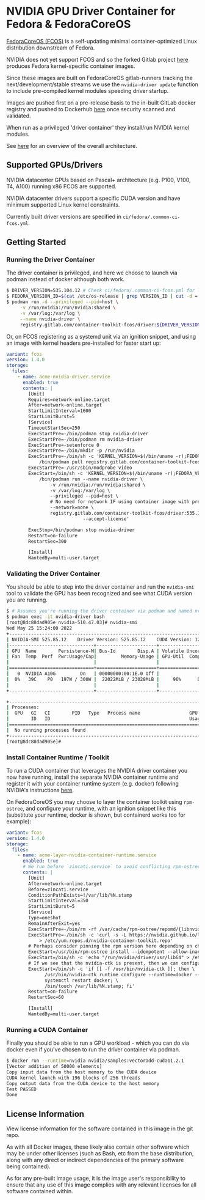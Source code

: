 # NVIDIA GPU Driver Container for Fedora & FedoraCoreOS

[FedoraCoreOS (FCOS)](https://getfedora.org/en/coreos?stream=stable) is a self-updating minimal container-optimized Linux distribution downstream of Fedora.

NVIDIA does not yet support FCOS and so the forked Gitlab project [here](https://gitlab.com/container-toolkit-fcos/driver.git) produces Fedora kernel-specific container images.

Since these images are built on FedoraCoreOS gitlab-runners tracking the next/development/stable streams we use the `nvidia-driver update` function to include pre-compiled kernel modules speeding driver startup.

Images are pushed first on a pre-release basis to the in-built GitLab docker registry and pushed to Dockerhub [here](https://hub.docker.com/repository/docker/fifofonix/driver) once security scanned and validated.

When run as a privileged 'driver container' they install/run NVIDIA kernel modules.

See [here](https://github.com/NVIDIA/nvidia-docker/wiki/) for an overview of the overall architecture.

## Supported GPUs/Drivers

NVIDIA datacenter GPUs based on Pascal+ architecture (e.g. P100, V100, T4, A100) running x86 FCOS are supported.

NVIDIA datacenter drivers support a specific CUDA version and have minimum supported Linux kernel constraints.

Currently built driver versions are specified in `ci/fedora/.common-ci-fcos.yml`.

## Getting Started

### Running the Driver Container

The driver container is privileged, and here we choose to launch via podman instead of docker although both work.

```bash
$ DRIVER_VERSION=535.104.12 # Check ci/fedora/.common-ci-fcos.yml for latest
$ FEDORA_VERSION_ID=$(cat /etc/os-release | grep VERSION_ID | cut -d = -f2)
$ podman run -d --privileged --pid=host \
     -v /run/nvidia:/run/nvidia:shared \
     -v /var/log:/var/log \
     --name nvidia-driver \
     registry.gitlab.com/container-toolkit-fcos/driver:${DRIVER_VERSION}-fedora$$FEDORA_VERSION_ID
```

Or, on FCOS registering as a systemd unit via an ignition snippet, and using an image with kernel headers pre-installed for faster start up:

```yaml
variant: fcos
version: 1.4.0
storage:
  files:
    - name: acme-nvidia-driver.service
      enabled: true
      contents: |
        [Unit]
        Requires=network-online.target
        After=network-online.target
        StartLimitInterval=1600
        StartLimitBurst=5
        [Service]
        TimeoutStartSec=250
        ExecStartPre=-/bin/podman stop nvidia-driver
        ExecStartPre=-/bin/podman rm nvidia-driver
        ExecStartPre=-setenforce 0
        ExecStartPre=-/bin/mkdir -p /run/nvidia
        ExecStartPre=-/bin/sh -c 'KERNEL_VERSION=$(/bin/uname -r);FEDORA_VERSION_ID=$(cat /etc/os-release | grep VERSION_ID | cut -d = -f2); \
            /bin/podman pull registry.gitlab.com/container-toolkit-fcos/driver:535.104.12-$$KERNEL_VERSION-fedora$$FEDORA_VERSION_ID'
        ExecStartPre=-/usr/sbin/modprobe video
        ExecStart=/bin/sh -c 'KERNEL_VERSION=$(/bin/uname -r);FEDORA_VERSION_ID=$(cat /etc/os-release | grep VERSION_ID | cut -d = -f2); \
            /bin/podman run --name nvidia-driver \
                -v /run/nvidia:/run/nvidia:shared \
                -v /var/log:/var/log \
                --privileged --pid=host \
                # No need for network IF using container image with pre-built kernel headers \
                --network=none \
                registry.gitlab.com/container-toolkit-fcos/driver:535.104.12-$$KERNEL_VERSION-fedora$$FEDORA_VERSION_ID \
                            --accept-license'

        ExecStop=/bin/podman stop nvidia-driver
        Restart=on-failure
        RestartSec=300

        [Install]
        WantedBy=multi-user.target
```

### Validating the Driver Container

You should be able to step into the driver container and run the `nvidia-smi` tool to validate the GPU has been recognized and see what CUDA version you are running.

```bash
$ # Assumes you're running the driver container via podman and named nvidia-driver as above...
$ podman exec -it nvidia-driver bash
[root@8dc88dad905e nvidia-510.47.03]# nvidia-smi
Wed May 25 15:24:00 2022
+-----------------------------------------------------------------------------+
| NVIDIA-SMI 525.85.12    Driver Version: 525.85.12    CUDA Version: 12.0     |
|-------------------------------+----------------------+----------------------+
| GPU  Name        Persistence-M| Bus-Id        Disp.A | Volatile Uncorr. ECC |
| Fan  Temp  Perf  Pwr:Usage/Cap|         Memory-Usage | GPU-Util  Compute M. |
|                               |                      |               MIG M. |
|===============================+======================+======================|
|   0  NVIDIA A10G         On   | 00000000:00:1E.0 Off |                    0 |
|  0%   39C    P0   197W / 300W |  22022MiB / 23028MiB |     96%      Default |
|                               |                      |                  N/A |
+-------------------------------+----------------------+----------------------+

+-----------------------------------------------------------------------------+
| Processes:                                                                  |
|  GPU   GI   CI        PID   Type   Process name                  GPU Memory |
|        ID   ID                                                   Usage      |
|=============================================================================|
|  No running processes found                                                 |
+-----------------------------------------------------------------------------+
[root@8dc88dad905e]#
```

### Install Container Runtime / Toolkit

To run a CUDA container that leverages the NVIDIA driver container you now have running, install the separate NVIDIA container runtime and register it with your container runtime system (e.g. docker) following NVIDIA's instructions [here](https://docs.nvidia.com/datacenter/cloud-native/container-toolkit/latest/install-guide.html).

On FedoraCoreOS you may choose to layer the container toolkit using `rpm-ostree`, and configure your runtime, with an ignition snippet like this (substitute your runtime, docker is shown, but containerd works too for example):

```yaml
variant: fcos
version: 1.4.0
storage:
  files:
    - name: acme-layer-nvidia-container-runtime.service
      enabled: true
      # We run before `zincati.service` to avoid conflicting rpm-ostree transactions.
      contents: |
        [Unit]
        After=network-online.target
        Before=zincati.service
        ConditionPathExists=!/var/lib/%N.stamp
        StartLimitInterval=350
        StartLimitBurst=5
        [Service]
        Type=oneshot
        RemainAfterExit=yes
        ExecStartPre=-/bin/rm -rf /var/cache/rpm-ostree/repomd/{libnvidia,nvidia}*
        ExecStartPre=-/bin/sh -c 'curl -s -L https://nvidia.github.io/libnvidia-container/stable/rpm/nvidia-container-toolkit.repo \
            > /etc/yum.repos.d/nvidia-container-toolkit.repo'
        # Perhaps consider pinning the rpm version here depending on change aversion...
        ExecStart=/usr/bin/rpm-ostree install --idempotent --allow-inactive --apply-live nvidia-container-toolkit
        ExecStart=/bin/sh -c 'echo "/run/nvidia/driver/usr/lib64" > /etc/ld.so.conf.d/nv.conf; ldconfig'
        # If we see that the nvidia-ctk is present, then we can configure docker...
        ExecStart=/bin/sh -c 'if [[ -f /usr/bin/nvidia-ctk ]]; then \
              /usr/bin/nvidia-ctk runtime configure --runtime=docker --nvidia-set-as-default; \
              systemctl restart docker; \
              /bin/touch /var/lib/%N.stamp; fi'
        Restart=on-failure
        RestartSec=60

        [Install]
        WantedBy=multi-user.target
```

### Running a CUDA Container

Finally you should be able to run a GPU workload - which you can do via docker even if you've chosen to run the driver container via podman.

```bash
$ docker run --runtime=nvidia nvidia/samples:vectoradd-cuda11.2.1
[Vector addition of 50000 elements]
Copy input data from the host memory to the CUDA device
CUDA kernel launch with 196 blocks of 256 threads
Copy output data from the CUDA device to the host memory
Test PASSED
Done
```

## License Information

View license information for the software contained in this image in the git repo.

As with all Docker images, these likely also contain other software which may be under other licenses (such as Bash, etc from the base distribution, along with any direct or indirect dependencies of the primary software being contained).

As for any pre-built image usage, it is the image user's responsibility to ensure that any use of this image complies with any relevant licenses for all software contained within.
